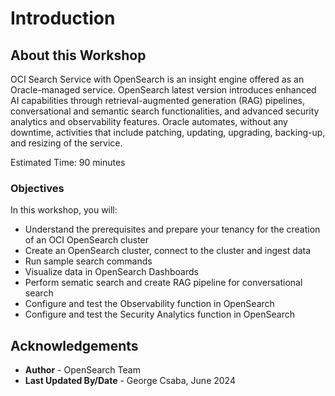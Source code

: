 # Introduction

## About this Workshop

OCI Search Service with OpenSearch is an insight engine offered as an Oracle-managed service. OpenSearch latest version introduces enhanced AI capabilities through retrieval-augmented generation (RAG) pipelines, conversational and semantic search functionalities, and advanced security analytics and observability features. Oracle automates, without any downtime, activities that include patching, updating, upgrading, backing-up, and resizing of the service.

Estimated Time: 90 minutes

### Objectives

In this workshop, you will:
- Understand the prerequisites and prepare your tenancy for the creation of an OCI OpenSearch cluster
- Create an OpenSearch cluster, connect to the cluster and ingest data
- Run sample search commands
- Visualize data in OpenSearch Dashboards
- Perform sematic search and create RAG pipeline for conversational search
- Configure and test the Observability function in OpenSearch
- Configure and test the Security Analytics function in OpenSearch 

## Acknowledgements

* **Author** - OpenSearch Team
* **Last Updated By/Date** - George Csaba, June 2024
